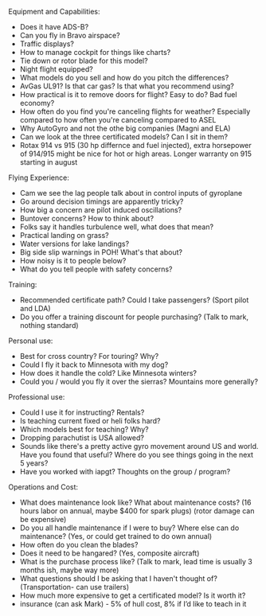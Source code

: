 Equipment and Capabilities:
- Does it have ADS-B? 
- Can you fly in Bravo airspace?
- Traffic displays?
- How to manage cockpit for things like charts?
- Tie down or rotor blade for this model?
- Night flight equipped?
- What models do you sell and how do you pitch the differences?
- AvGas UL91? Is that car gas? Is that what you recommend using?
- How practical is it to remove doors for flight? Easy to do? Bad fuel economy?
- How often do you find you're canceling flights for weather? Especially compared to how often you're canceling compared to ASEL
- Why AutoGyro and not the othe big companies (Magni and ELA)
- Can we look at the three certificated models? Can I sit in them?
- Rotax 914 vs 915 (30 hp differnce and fuel injected), extra horsepower of 914/915 might be nice for hot or high areas. Longer warranty on 915 starting in august 


Flying Experience:
- Cam we see the lag people talk about in control inputs of gyroplane 
- Go around decision timings are apparently tricky?
- How big a concern are pilot induced oscillations?
- Buntover concerns? How to think about?
- Folks say it handles turbulence well, what does that mean?
- Practical landing on grass?
- Water versions for lake landings?
- Big side slip warnings in POH! What's that about?
- How noisy is it to people below?
- What do you tell people with safety concerns?


Training:
- Recommended certificate path? Could I take passengers? (Sport pilot and LDA)
- Do you offer a training discount for people purchasing? (Talk to mark, nothing standard)


Personal use:
- Best for cross country? For touring? Why?
- Could I fly it back to Minnesota with my dog?
- How does it handle the cold? Like Minnesota winters?
- Could you / would you fly it over the sierras? Mountains more generally?


Professional use:
- Could I use it for instructing? Rentals?
- Is teaching current fixed or heli folks hard? 
- Which models best for teaching? Why?
- Dropping parachutist is USA allowed?
- Sounds like there's a pretty active gyro movement around US and world. Have you found that useful? Where do you see things going in the next 5 years?
- Have you worked with iapgt? Thoughts on the group / program?


Operations and Cost:
- What does maintenance look like? What about maintenance costs? (16 hours labor on annual, maybe $400 for spark plugs) (rotor damage can be expensive)
- Do you all handle maintenance if I were to buy? Where else can do maintenance? (Yes, or could get trained to do own annual)
- How often do you clean the blades?
- Does it need to be hangared? (Yes, composite aircraft)
- What is the purchase process like? (Talk to mark, lead time is usually 3 months ish, maybe way more)
- What questions should I be asking that I haven't thought of? (Transportation- can use trailers)
- How much more expensive to get a certificated model? Is it worth it?
- insurance (can ask Mark) - 5% of hull cost, 8% if I’d like to teach in it 


